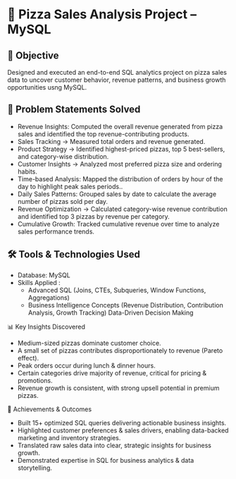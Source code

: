 # 🍕  Pizza Sales Analysis Project – MySQL
## 🎯 Objective
Designed and executed an end-to-end SQL analytics project on pizza sales data to uncover customer behavior, revenue patterns, and business growth opportunities usng MySQL.
## 🔑 Problem Statements Solved
* Revenue Insights: Computed the overall revenue generated from pizza sales and identified the top revenue-contributing products.
* Sales Tracking → Measured total orders and revenue generated.
* Product Strategy → Identified highest-priced pizzas, top 5 best-sellers, and category-wise distribution.
* Customer Insights → Analyzed most preferred pizza size and ordering habits.
* Time-based Analysis: Mapped the distribution of orders by hour of the day to highlight peak sales periods..
* Daily Sales Patterns: Grouped sales by date to calculate the average number of pizzas sold per day.
* Revenue Optimization → Calculated category-wise revenue contribution and identified top 3 pizzas by revenue per category.
* Cumulative Growth: Tracked cumulative revenue over time to analyze sales performance trends.

 ## 🛠 Tools & Technologies Used
* Database: MySQL
* Skills Applied :
  * Advanced SQL (Joins, CTEs, Subqueries, Window Functions, Aggregations)
  * Business Intelligence Concepts (Revenue Distribution, Contribution Analysis, Growth Tracking)
   Data-Driven Decision Making

📊 Key Insights Discovered
* Medium-sized pizzas dominate customer choice.
* A small set of pizzas contributes disproportionately to revenue (Pareto effect).
* Peak orders occur during lunch & dinner hours.
* Certain categories drive majority of revenue, critical for pricing & promotions.
* Revenue growth is consistent, with strong upsell potential in premium pizzas.

🌟 Achievements & Outcomes
* Built 15+ optimized SQL queries delivering actionable business insights.
* Highlighted customer preferences & sales drivers, enabling data-backed marketing and inventory strategies.
* Translated raw sales data into clear, strategic insights for business growth.
* Demonstrated expertise in SQL for business analytics & data storytelling.




